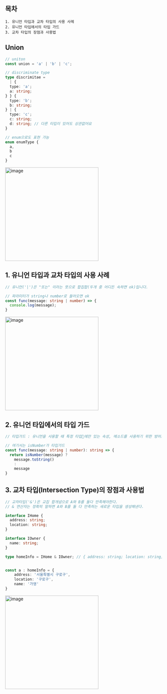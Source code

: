 ## 목차
~~~
1. 유니언 타입과 교차 타입의 사용 사례
2. 유니언 타입에서의 타입 가드
3. 교차 타입의 장점과 사용법
~~~

## Union
~~~typescript
// uniton
const union = 'a' | 'b' | 'c';

// discriminate type
type discrimitae =
  | {
  type: 'a';
  a: string;
} } {
  type: 'b';
  b: string;
} | {
  type: 'c';
  c: string;
  d: string; // 다른 타입이 있어도 상관없어요
}

// enum으로도 표현 가능
enum enumType {
  a,
  b
  c
}
~~~
<img width="300" alt="image" src="https://github.com/KoGaYoung/TS-study/assets/36693355/a3095454-ec39-4c34-be69-e1f76d866370">

## 1. 유니언 타입과 교차 타입의 사용 사례
~~~typescript
// 유니언('|')은 "또는" 이라는 뜻으로 합집합(두개 중 어디든 속하면 ok)입니다.

// 파라미터가 string나 number로 들어오면 ok
const func(message: string | number) => {
  console.log(message);
}
~~~
<img width="300" alt="image" src="https://github.com/KoGaYoung/TS-study/assets/36693355/143e0502-1e02-4189-a28a-7bff8c74a099">

## 2. 유니언 타입에서의 타입 가드
~~~typescript
// 타입가드 : 유니언을 사용할 때 특정 타입에만 있는 속성, 메소드를 사용하기 위한 방어로직

// 여기서는 isNumber가 타입가드
const func(message: string | number): string => {
  return isNumber(message) ? 
    message.toString()
    :
    message
}
~~~

## 3. 교차 타입(Intersection Type)의 장점과 사용법
~~~typescript
// 교차타입('&')은 교집 합개념으로 A와 B를 둘다 만족해야한다.
// & 연산자는 정확히 말하면 A와 B를 둘 다 만족하는 새로운 타입을 생성해낸다.

interface IHome {
  address: string;
  location: string;
}

interface IOwner {
  name: string;
}

type homeInfo = IHome & IOwner; // { address: string; location: string; name: string }


const a : homeInfo = {
    address: '서울특별시 구로구',
    location: '구로구',
    name: '가영'
}
~~~
<img width="300" alt="image" src="https://github.com/KoGaYoung/TS-study/assets/36693355/7623b4cd-3415-4572-a30b-e5646ccf9fde">
